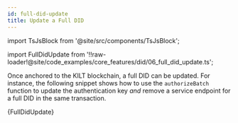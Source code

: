 ```yaml
---
id: full-did-update
title: Update a Full DID
---
```


import TsJsBlock from '@site/src/components/TsJsBlock';

import FullDidUpdate from '!!raw-loader!@site/code_examples/core_features/did/06_full_did_update.ts';

Once anchored to the KILT blockchain, a full DID can be updated.
For instance, the following snippet shows how to use the `authorizeBatch` function to update the authentication key *and* remove a service endpoint for a full DID in the same transaction.

<TsJsBlock>
  {FullDidUpdate}
</TsJsBlock>